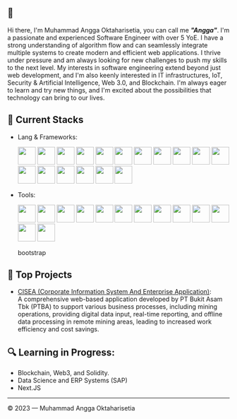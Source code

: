 ## 👋 
Hi there, I'm Muhammad Angga Oktaharisetia, you can call me ***"Angga"***. I'm a passionate and experienced Software Engineer with over 5 YoE. I have a strong understanding of algorithm flow and can seamlessly integrate multiple systems to create modern and efficient web applications. I thrive under pressure and am always looking for new challenges to push my skills to the next level. My interests in software engineering extend beyond just web development, and I'm also keenly interested in IT infrastructures, IoT, Security & Artificial Intelligence, Web 3.0, and Blockchain. I'm always eager to learn and try new things, and I'm excited about the possibilities that technology can bring to our lives.

## 🔧 Current Stacks

<div>
    <ul>
        <li>
            Lang & Frameworks:
            <p>
            <img src="https://cdn.jsdelivr.net/gh/devicons/devicon/icons/go/go-original.svg" width="40" height="40">
            <img src="https://cdn.jsdelivr.net/gh/devicons/devicon/icons/javascript/javascript-original.svg" width="40" height="40">
            <img src="https://cdn.jsdelivr.net/gh/devicons/devicon/icons/nodejs/nodejs-original.svg" width="40" height="40">
            <img src="https://cdn.jsdelivr.net/gh/devicons/devicon/icons/express/express-original-wordmar.svg" width="40" height="40">
            <img src="https://cdn.jsdelivr.net/gh/devicons/devicon/icons/typescript/typescript-original.svg" width="40" height="40">
            <img src="https://cdn.jsdelivr.net/gh/devicons/devicon/icons/react/react-original.svg" width="40" height="40">
            <img src="https://cdn.jsdelivr.net/gh/devicons/devicon/icons/angularjs/angularjs-original.svg" width="40" height="40">
            <img src="https://cdn.jsdelivr.net/gh/devicons/devicon/icons/vuejs/vuejs-original.svg" width="40" height="40">
            <img src="https://cdn.jsdelivr.net/gh/devicons/devicon/icons/flutter/flutter-original.svg" width="40" height="40">
            <img src="https://cdn.jsdelivr.net/gh/devicons/devicon/icons/solidity/solidity-original.svg" width="40" height="40">
            <img src="https://cdn.jsdelivr.net/gh/devicons/devicon/icons/php/php-original.svg" width="40" height="40">
            <img src="https://cdn.jsdelivr.net/gh/devicons/devicon/icons/php/php-original.svg" width="40" height="40">
            <img src="https://cdn.jsdelivr.net/gh/devicons/devicon/icons/laravel/laravel-plain-wordmark.svg" width="40" height="40">
            <img src="https://cdn.jsdelivr.net/gh/devicons/devicon/icons/codeigniter/codeigniter-plain-wordmark.svg" width="40" height="40">
            <img src="https://cdn.jsdelivr.net/gh/devicons/devicon/icons/kotlin/kotlin-plain-wordmark.svg" width="40" height="40">
            <img src="https://cdn.jsdelivr.net/gh/devicons/devicon/icons/csharp/csharp-original.svg" width="40" height="40">
            <img src="https://cdn.jsdelivr.net/gh/devicons/devicon/icons/python/python-original.svg" width="40" height="40">
            </p>
        </li>
        <li>
            Tools:
            <p>
                <img src="https://cdn.jsdelivr.net/gh/devicons/devicon/icons/googlecloud/googlecloud-original.svg" width="40" height="40">
                <img src="https://cdn.jsdelivr.net/gh/devicons/devicon/icons/digitalocean/digitalocean-original-wordmark.svg" width="40" height="40">
                <img src="https://cdn.jsdelivr.net/gh/devicons/devicon/icons/docker/docker-original-wordmark.svg" width="40" height="40">
                <img src="https://cdn.jsdelivr.net/gh/devicons/devicon/icons/github/github-original.svg" width="40" height="40">
                <img src="https://cdn.jsdelivr.net/gh/devicons/devicon/icons/gitlab/gitlab-original.svg" width="40" height="40">
                <img src="https://cdn.jsdelivr.net/gh/devicons/devicon/icons/redis/redis-original.svg" width="40" height="40">
                <img src="https://cdn.jsdelivr.net/gh/devicons/devicon/icons/jira/jira-original.svg" width="40" height="40">
                <img src="https://cdn.jsdelivr.net/gh/devicons/devicon/icons/jetbrain/jetbrain-original.svg" width="40" height="40">
                <img src="https://cdn.jsdelivr.net/gh/devicons/devicon/icons/webflow/webflow-original.svg" width="40" height="40">
                <img src="https://cdn.jsdelivr.net/gh/devicons/devicon/icons/nginx/nginx-original.svg" width="40" height="40">
                <img src="https://cdn.jsdelivr.net/gh/devicons/devicon/icons/bootstrap/bootstrap-original.svg" width="40" height="40">
                <img src="https://cdn.jsdelivr.net/gh/devicons/devicon/icons/tailwindcss/tailwindcss-original-wordmark.svg" width="40" height="40">
                <img src="https://cdn.jsdelivr.net/gh/devicons/devicon/icons/materialui/materialui-original.svg" width="40" height="40">
            </p>bootstrap
        </li>
    </ul>
</div>

## 🚀 Top Projects

- [CISEA (Corporate Information System And Enterprise Application)](https://www.itworks.id/34213/bukit-asam-hadirkan-aplikasi-cisea-untuk-industri-tambang.html):
<br>A comprehensive web-based application developed by PT Bukit Asam Tbk (PTBA) to support various business processes, including mining operations, providing digital data input, real-time reporting, and offline data processing in remote mining areas, leading to increased work efficiency and cost savings.

## 🔍 Learning in Progress:
- Blockchain, Web3, and Solidity.
- Data Science and ERP Systems (SAP)
- Next.JS

---

© 2023 — Muhammad Angga Oktaharisetia
